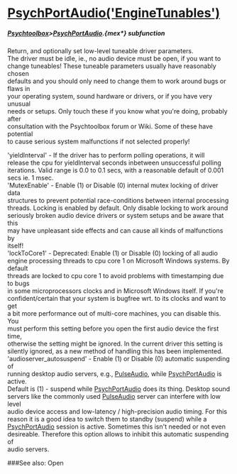 # [PsychPortAudio('EngineTunables')](PsychPortAudio-EngineTunables) 
##### [Psychtoolbox](Pyschtoolbox)>[PsychPortAudio](PsychPortAudio).{mex*} subfunction


Return, and optionally set low-level tuneable driver parameters.  
The driver must be idle, ie., no audio device must be open, if you want to  
change tuneables! These tuneable parameters usually have reasonably chosen  
defaults and you should only need to change them to work around bugs or flaws in  
your operating system, sound hardware or drivers, or if you have very unusual  
needs or setups. Only touch these if you know what you're doing, probably after  
consultation with the Psychtoolbox forum or Wiki. Some of these have potential  
to cause serious system malfunctions if not selected properly!  
  
'yieldInterval' - If the driver has to perform polling operations, it will  
release the cpu for yieldInterval seconds inbetween unsuccessful polling  
iterations. Valid range is 0.0 to 0.1 secs, with a reasonable default of 0.001  
secs ie. 1 msec.  
'MutexEnable' - Enable (1) or Disable (0) internal mutex locking of driver data  
structures to prevent potential race-conditions between internal processing  
threads. Locking is enabled by default. Only disable locking to work around  
seriously broken audio device drivers or system setups and be aware that this  
may have unpleasant side effects and can cause all kinds of malfunctions by  
itself!  
'lockToCore1' - Deprecated: Enable (1) or Disable (0) locking of all audio  
engine processing threads to cpu core 1 on Microsoft Windows systems. By default  
threads are locked to cpu core 1 to avoid problems with timestamping due to bugs  
in some microprocessors clocks and in Microsoft Windows itself. If you're  
confident/certain that your system is bugfree wrt. to its clocks and want to get  
a bit more performance out of multi-core machines, you can disable this. You  
must perform this setting before you open the first audio device the first time,  
otherwise the setting might be ignored. In the current driver this setting is  
silently ignored, as a new method of handling this has been implemented.  
'audioserver\_autosuspend' - Enable (1) or Disable (0) automatic suspending of  
running desktop audio servers, e.g., [PulseAudio](PulseAudio), while [PsychPortAudio](PsychPortAudio) is active.  
Default is (1) - suspend while [PsychPortAudio](PsychPortAudio) does its thing. Desktop sound  
servers like the commonly used [PulseAudio](PulseAudio) server can interfere with low level  
audio device access and low-latency / high-precision audio timing. For this  
reason it is a good idea to switch them to standby (suspend) while a  
[PsychPortAudio](PsychPortAudio) session is active. Sometimes this isn't needed or not even  
desireable. Therefore this option allows to inhibit this automatic suspending of  
audio servers.  
  


###See also:
Open 
